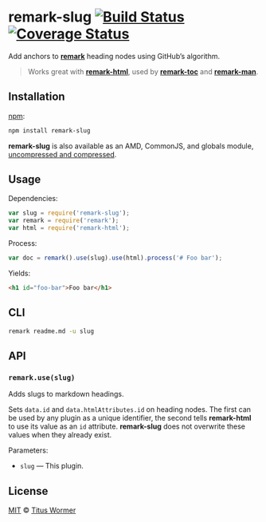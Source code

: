 # remark-slug [![Build Status][travis-badge]][travis] [![Coverage Status][codecov-badge]][codecov]

Add anchors to [**remark**][remark] heading nodes using GitHub’s
algorithm.

> Works great with [**remark-html**][remark-html],
> used by [**remark-toc**][remark-toc] and
> [**remark-man**][remark-man].

## Installation

[npm][npm-install]:

```bash
npm install remark-slug
```

**remark-slug** is also available as an AMD, CommonJS, and globals
module, [uncompressed and compressed][releases].

## Usage

Dependencies:

```javascript
var slug = require('remark-slug');
var remark = require('remark');
var html = require('remark-html');
```

Process:

```javascript
var doc = remark().use(slug).use(html).process('# Foo bar');
```

Yields:

```html
<h1 id="foo-bar">Foo bar</h1>
```

## CLI

```bash
remark readme.md -u slug
```

## API

### `remark.use(slug)`

Adds slugs to markdown headings.

Sets `data.id` and `data.htmlAttributes.id` on heading nodes. The first can be
used by any plugin as a unique identifier, the second tells **remark-html** to
use its value as an `id` attribute. **remark-slug** does not overwrite these
values when they already exist.

Parameters:

*   `slug` — This plugin.

## License

[MIT][license] © [Titus Wormer][author]

<!-- Definitions -->

[travis-badge]: https://img.shields.io/travis/wooorm/remark-slug.svg

[travis]: https://travis-ci.org/wooorm/remark-slug

[codecov-badge]: https://img.shields.io/codecov/c/github/wooorm/remark-slug.svg

[codecov]: https://codecov.io/github/wooorm/remark-slug

[npm-install]: https://docs.npmjs.com/cli/install

[releases]: https://github.com/wooorm/remark-slug/releases

[license]: LICENSE

[author]: http://wooorm.com

[remark]: https://github.com/wooorm/remark

[remark-html]: https://github.com/wooorm/remark-html

[remark-toc]: https://github.com/wooorm/remark-toc

[remark-man]: https://github.com/wooorm/remark-man
